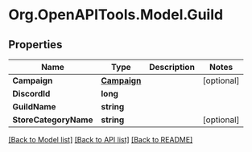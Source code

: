 # Org.OpenAPITools.Model.Guild
## Properties

Name | Type | Description | Notes
------------ | ------------- | ------------- | -------------
**Campaign** | [**Campaign**](Campaign.md) |  | [optional] 
**DiscordId** | **long** |  | 
**GuildName** | **string** |  | 
**StoreCategoryName** | **string** |  | [optional] 

[[Back to Model list]](../README.md#documentation-for-models) [[Back to API list]](../README.md#documentation-for-api-endpoints) [[Back to README]](../README.md)

